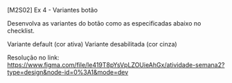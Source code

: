 [M2S02] Ex 4 - Variantes botão

Desenvolva as variantes do botão como as especificadas abaixo no checklist.

Variante default (cor ativa)
Variante desabilitada (cor cinza)

Resolução no link: https://www.figma.com/file/le419T8pYsVpLZOUieAhGx/atividade-semana2?type=design&node-id=0%3A1&mode=dev
